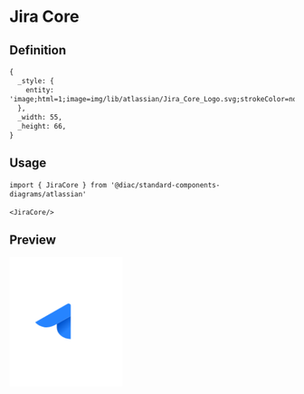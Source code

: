 # Jira Core

## Definition

```
{
  _style: { 
    entity: 'image;html=1;image=img/lib/atlassian/Jira_Core_Logo.svg;strokeColor=none;',
  },
  _width: 55,
  _height: 66,
}
```

## Usage

```
import { JiraCore } from '@diac/standard-components-diagrams/atlassian'

<JiraCore/>
```

## Preview

<img src="./jira-core.png" width="200"/>
